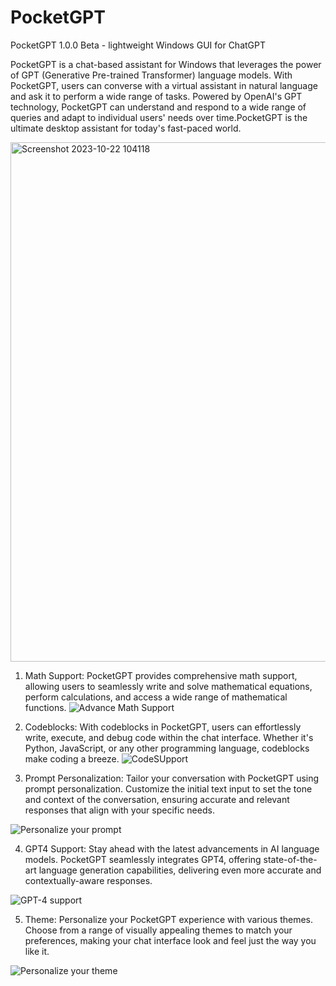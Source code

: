 # PocketGPT
PocketGPT 1.0.0 Beta - lightweight Windows GUI for ChatGPT

PocketGPT is a chat-based assistant for Windows that leverages the power of GPT (Generative Pre-trained Transformer) language models. With PocketGPT, users can converse with a virtual assistant in natural language and ask it to perform a wide range of tasks. Powered by OpenAI's GPT technology, PocketGPT can understand and respond to a wide range of queries and adapt to individual users' needs over time.PocketGPT is the ultimate desktop assistant for today's fast-paced world.

<img width="831" alt="Screenshot 2023-10-22 104118" src="https://github.com/MoscaFrancesco/PocketGPT/assets/87772044/5d4fc163-742a-4315-a9a0-b041e43a30c8">


1. Math Support:
PocketGPT provides comprehensive math support, allowing users to seamlessly write and solve mathematical equations, perform calculations, and access a wide range of mathematical functions.
![Advance Math Support](https://github.com/MoscaFrancesco/PocketGPT/assets/87772044/234607fd-5ead-4dd4-a9c3-296b3ce9dae3)

2. Codeblocks:
With codeblocks in PocketGPT, users can effortlessly write, execute, and debug code within the chat interface. Whether it's Python, JavaScript, or any other programming language, codeblocks make coding a breeze.
![CodeSUpport](https://github.com/MoscaFrancesco/PocketGPT/assets/87772044/6de226e7-f7fe-4254-a047-f58c77aed427)

3. Prompt Personalization:
Tailor your conversation with PocketGPT using prompt personalization. Customize the initial text input to set the tone and context of the conversation, ensuring accurate and relevant responses that align with your specific needs.

![Personalize your prompt](https://github.com/MoscaFrancesco/PocketGPT/assets/87772044/8b59a6a1-ce1e-4f66-9107-7cdab6fbf55d)

4. GPT4 Support:
Stay ahead with the latest advancements in AI language models. PocketGPT seamlessly integrates GPT4, offering state-of-the-art language generation capabilities, delivering even more accurate and contextually-aware responses.

![GPT-4 support](https://github.com/MoscaFrancesco/PocketGPT/assets/87772044/4aaaed47-be2a-41d7-896c-8f0b24c4521b)


5. Theme:
Personalize your PocketGPT experience with various themes. Choose from a range of visually appealing themes to match your preferences, making your chat interface look and feel just the way you like it.


![Personalize your theme](https://github.com/MoscaFrancesco/PocketGPT/assets/87772044/808bb789-bf89-4c0d-b878-1750ee350f75)
